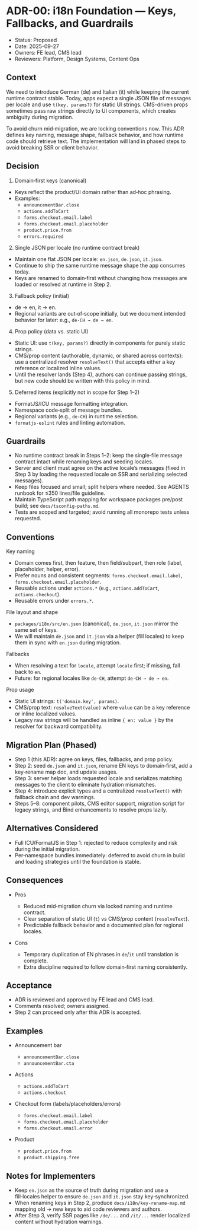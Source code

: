 # ADR-00: i18n Foundation — Keys, Fallbacks, and Guardrails

- Status: Proposed
- Date: 2025-09-27
- Owners: FE lead, CMS lead
- Reviewers: Platform, Design Systems, Content Ops

## Context

We need to introduce German (de) and Italian (it) while keeping the current runtime contract stable. Today, apps expect a single JSON file of messages per locale and use `t(key, params?)` for static UI strings. CMS-driven props sometimes pass raw strings directly to UI components, which creates ambiguity during migration.

To avoid churn mid‑migration, we are locking conventions now. This ADR defines key naming, message shape, fallback behavior, and how runtime code should retrieve text. The implementation will land in phased steps to avoid breaking SSR or client behavior.

## Decision

1) Domain‑first keys (canonical)

- Keys reflect the product/UI domain rather than ad‑hoc phrasing.
- Examples:
  - `announcementBar.close`
  - `actions.addToCart`
  - `forms.checkout.email.label`
  - `forms.checkout.email.placeholder`
  - `product.price.from`
  - `errors.required`

2) Single JSON per locale (no runtime contract break)

- Maintain one flat JSON per locale: `en.json`, `de.json`, `it.json`.
- Continue to ship the same runtime message shape the app consumes today.
- Keys are renamed to domain‑first without changing how messages are loaded or resolved at runtime in Step 2.

3) Fallback policy (initial)

- de → en, it → en.
- Regional variants are out‑of‑scope initially, but we document intended behavior for later: e.g., `de-CH → de → en`.

4) Prop policy (data vs. static UI)

- Static UI: use `t(key, params?)` directly in components for purely static strings.
- CMS/prop content (authorable, dynamic, or shared across contexts): use a centralized resolver `resolveText()` that accepts either a key reference or localized inline values.
- Until the resolver lands (Step 4), authors can continue passing strings, but new code should be written with this policy in mind.

5) Deferred items (explicitly not in scope for Step 1–2)

- FormatJS/ICU message formatting integration.
- Namespace code‑split of message bundles.
- Regional variants (e.g., `de-CH`) in runtime selection.
- `formatjs-eslint` rules and linting automation.

## Guardrails

- No runtime contract break in Steps 1–2: keep the single‑file message contract intact while renaming keys and seeding locales.
- Server and client must agree on the active locale’s messages (fixed in Step 3 by loading the requested locale on SSR and serializing selected messages).
- Keep files focused and small; split helpers where needed. See AGENTS runbook for ≤350 lines/file guideline.
- Maintain TypeScript path mapping for workspace packages pre/post build; see `docs/tsconfig-paths.md`.
- Tests are scoped and targeted; avoid running all monorepo tests unless requested.

## Conventions

Key naming

- Domain comes first, then feature, then field/subpart, then role (label, placeholder, helper, error).
- Prefer nouns and consistent segments: `forms.checkout.email.label`, `forms.checkout.email.placeholder`.
- Reusable actions under `actions.*` (e.g., `actions.addToCart`, `actions.checkout`).
- Reusable errors under `errors.*`.

File layout and shape

- `packages/i18n/src/en.json` (canonical), `de.json`, `it.json` mirror the same set of keys.
- We will maintain `de.json` and `it.json` via a helper (fill locales) to keep them in sync with `en.json` during migration.

Fallbacks

- When resolving a text for `locale`, attempt `locale` first; if missing, fall back to `en`.
- Future: for regional locales like `de-CH`, attempt `de-CH → de → en`.

Prop usage

- Static UI strings: `t('domain.key', params)`.
- CMS/prop text: `resolveText(value)` where `value` can be a key reference or inline localized values.
- Legacy raw strings will be handled as inline `{ en: value }` by the resolver for backward compatibility.

## Migration Plan (Phased)

- Step 1 (this ADR): agree on keys, files, fallbacks, and prop policy.
- Step 2: seed `de.json` and `it.json`, rename EN keys to domain‑first, add a key‑rename map doc, and update usages.
- Step 3: server helper loads requested locale and serializes matching messages to the client to eliminate hydration mismatches.
- Step 4: introduce explicit types and a centralized `resolveText()` with fallback chain and dev warnings.
- Steps 5–8: component pilots, CMS editor support, migration script for legacy strings, and Bind enhancements to resolve props lazily.

## Alternatives Considered

- Full ICU/FormatJS in Step 1: rejected to reduce complexity and risk during the initial migration.
- Per‑namespace bundles immediately: deferred to avoid churn in build and loading strategies until the foundation is stable.

## Consequences

- Pros
  - Reduced mid‑migration churn via locked naming and runtime contract.
  - Clear separation of static UI (`t`) vs CMS/prop content (`resolveText`).
  - Predictable fallback behavior and a documented plan for regional locales.

- Cons
  - Temporary duplication of EN phrases in `de`/`it` until translation is complete.
  - Extra discipline required to follow domain‑first naming consistently.

## Acceptance

- ADR is reviewed and approved by FE lead and CMS lead.
- Comments resolved; owners assigned.
- Step 2 can proceed only after this ADR is accepted.

## Examples

- Announcement bar
  - `announcementBar.close`
  - `announcementBar.cta`

- Actions
  - `actions.addToCart`
  - `actions.checkout`

- Checkout form (labels/placeholders/errors)
  - `forms.checkout.email.label`
  - `forms.checkout.email.placeholder`
  - `forms.checkout.email.error`

- Product
  - `product.price.from`
  - `product.shipping.free`

## Notes for Implementers

- Keep `en.json` as the source of truth during migration and use a fill‑locales helper to ensure `de.json` and `it.json` stay key‑synchronized.
- When renaming keys in Step 2, produce `docs/i18n/key-rename-map.md` mapping old → new keys to aid code reviewers and authors.
- After Step 3, verify SSR pages like `/de/...` and `/it/...` render localized content without hydration warnings.

